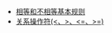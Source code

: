 - [相等和不相等基本规则](https://github.com/liuxilei/blog/issues/1)
- [关系操作符(<、>、<=、>=)](https://github.com/liuxilei/blog/issues/2)
